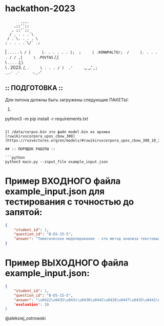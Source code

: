 # hackathon-2023

           .,,.    
        ,;;'';;    
       , ;;'`;;    
      / . . . .`\    
     / .`\. . . . \    
    ; . . . .`\/` .;    
   | . . . . . `\ / |    
   |. . . . . . |;  ;    
   | .KONWPALTO/;  /    
   |. . . . . / / ,|    
    \ .POVTAS` /,(    
     \ . . . . .),\    
      \ . 2023. /, `.    
       \ . . . / )  .'    
        `._ _.'  ,  ;     
          `.`.`-' .'     
            `-...-'    
    
    
## :: ПОДГОТОВКА ::    
    
Для питона должны быть загружены следующие ПАКЕТЫ:    
    
1) ```python
python3 -m pip install -r requirements.txt    
```
    
2) /data/corpus.bin это файл model.bin из архива    
[ruwikiruscorpora_upos_cbow_300](https://rusvectores.org/en/models/#ruwikiruscorpora_upos_cbow_300_10_2021)
    
## :: ПОРЯДОК РАБОТЫ ::    
   
```python
python3 main.py --input_file example_input.json    
```
    
# Пример ВХОДНОГО файла example_input.json для тестирования с точностью до запятой:    

```json    
{        
    "student_id": 1,        
    "question_id": "B-DS-15-5",        
    "answer": "Тематическое моделирование - это метод анализа текстовых данных, который позволяет выделить скрытые темы и понимать, какие слова и фразы связаны с этими темами. "        
}        
```

# Пример ВЫХОДНОГО файла example_input.json:    

```json
{    
    "student_id": 1,    
    "question_id": "B-DS-15-5",    
    "answer": "\u0422\u0435\u043c\u0430\u0442\u0438\u0447\u0435\u0441\u043a\u043e\u0435 \u043c\u043e\u0434\u0435\u043b\u0438\u0440\u043e\u0432\u0430\u043d\u0438\u0435 - \u044d\u0442\u043e \u043c\u0435\u0442\u043e\u0434 \u0430\u043d\u0430\u043b\u0438\u0437\u0430 \u0442\u0435\u043a\u0441\u0442\u043e\u0432\u044b\u0445
    "evaluation": 10    
}    
```
    
@aleksiej_ostrowski
